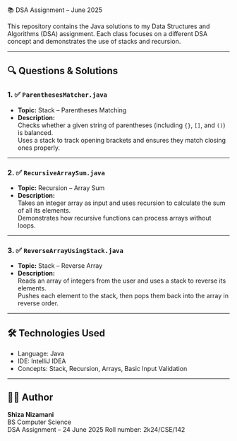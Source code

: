 📚 DSA Assignment – June 2025

This repository contains the Java solutions to my Data Structures and Algorithms (DSA) assignment. Each class focuses on a different DSA concept and demonstrates the use of stacks and recursion.

---

## 🔍 Questions & Solutions

### 1. ✅ `ParenthesesMatcher.java`
- **Topic:** Stack – Parentheses Matching
- **Description:**  
  Checks whether a given string of parentheses (including `{}`, `[]`, and `()`) is balanced.  
  Uses a stack to track opening brackets and ensures they match closing ones properly.

---

### 2. ✅ `RecursiveArraySum.java`
- **Topic:** Recursion – Array Sum
- **Description:**  
  Takes an integer array as input and uses recursion to calculate the sum of all its elements.  
  Demonstrates how recursive functions can process arrays without loops.

---

### 3. ✅ `ReverseArrayUsingStack.java`
- **Topic:** Stack – Reverse Array
- **Description:**  
  Reads an array of integers from the user and uses a stack to reverse its elements.  
  Pushes each element to the stack, then pops them back into the array in reverse order.

---

## 🛠 Technologies Used

- Language: Java
- IDE: IntelliJ IDEA
- Concepts: Stack, Recursion, Arrays, Basic Input Validation

---

## 👩‍💻 Author

**Shiza Nizamani**  
BS Computer Science  
DSA Assignment – 24 June 2025
Roll number: 2k24/CSE/142

